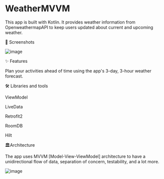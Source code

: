 
# WeatherMVVM

This app is built with Kotlin. It provides weather information from OpenweathermapAPI to keep users updated about current and upcoming weather.


📸 Screenshots

![image](https://github.com/shyrik311/WeatherMVVM2/assets/107106660/ac0c8926-cd30-4b4f-ac4c-3e864a1bbce7)


✨ Features

Plan your activities ahead of time using the app's 3-day, 3-hour weather forecast.


🛠 Libraries and tools 

ViewModel

LiveData

Retrofit2

RoomDB

Hilt

🏛Architecture

The app uses MVVM [Model-View-ViewModel] architecture to have a unidirectional flow of data, separation of concern, testability, and a lot more.

![image](https://github.com/shyrik311/WeatherMVVM2/assets/107106660/e974183c-37b2-4b4a-a18f-398d2dea86e9)

